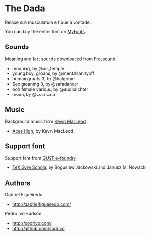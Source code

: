 # The Dada
Relaxe sua musculatura e fique à vontade.

You can buy the entire font on [MyFonts](https://www.myfonts.com/fonts/typeoca/the-dada/).

## Sounds
Moaning and fart sounds downloaded from [Freesound](http://freesound.org)
+ moaning, by @ais_temple
+ young boy, groans, by @mentalsanityoff
+ human grunts 3, by @halgrimm
+ Sex groaning 3, by @safadancer
+ ooh female various, by @audiorichter
+ moan, by @corsica_s

## Music
Background music from [Kevin MacLeod](http://incompetech.com/)
+ [Aces High](http://incompetech.com/music/royalty-free/index.html?isrc=USUAN1100763), by Kevin MacLeod

## Support font
Support font from [GUST e-foundry](http://www.gust.org.pl/projects/e-foundry)
+ [TeX Gyre Schola](http://www.gust.org.pl/projects/e-foundry/tex-gyre/schola), by Boguslaw Jackowski and Janusz M. Nowacki

## Authors

Gabriel Figueiredo

+ http://gabrielfigueiredo.com/

Pedro Ivo Hudson

+ http://podrivo.com/
+ http://github.com/podrivo